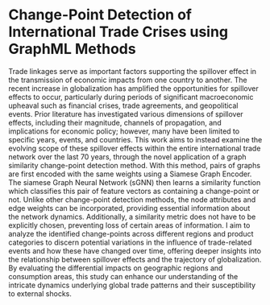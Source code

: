 # Change-Point Detection of International Trade Crises using GraphML Methods

Trade linkages serve as important factors supporting the spillover effect in the transmission of economic impacts from one country to another. The recent increase in globalization has amplified the opportunities for spillover effects to occur, particularly during periods of significant macroeconomic upheaval such as financial crises, trade agreements, and geopolitical events. Prior literature has investigated various dimensions of spillover effects, including their magnitude, channels of propagation, and implications for economic policy; however, many have been limited to specific years, events, and countries. This work aims to instead examine the evolving scope of these spillover effects within the entire international trade network over the last 70 years, through the novel application of a graph similarity change-point detection method. With this method, pairs of graphs are first encoded with the same weights using a Siamese Graph Encoder. The siamese Graph Neural Network (sGNN) then learns a similarity function which classifies this pair of feature vectors as containing a change-point or not. Unlike other change-point detection methods, the node attributes and edge weights can be incorporated, providing essential information about the network dynamics. Additionally, a similarity metric does not have to be explicitly chosen, preventing loss of certain areas of information. I aim to analyze the identified change-points across different regions and product categories to discern potential variations in the influence of trade-related events and how these have changed over time, offering deeper insights into the relationship between spillover effects and the trajectory of globalization. By evaluating the differential impacts on geographic regions and consumption areas, this study can enhance our understanding of the intricate dynamics underlying global trade patterns and their susceptibility to external shocks.
